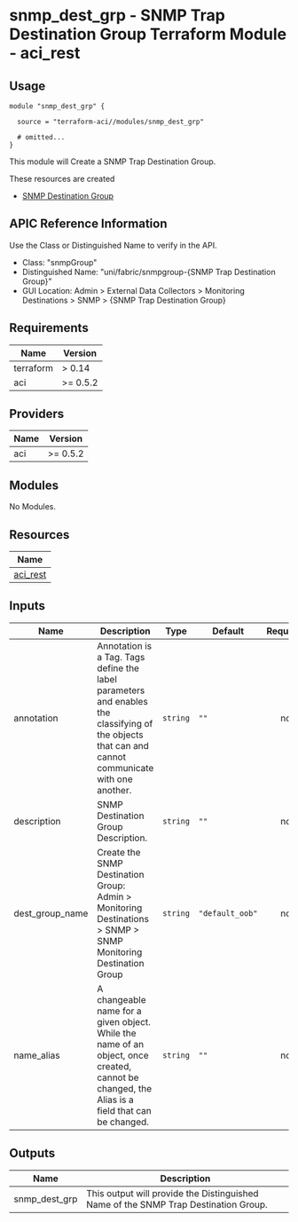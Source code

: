 # snmp_dest_grp - SNMP Trap Destination Group Terraform Module - aci_rest

## Usage

```hcl
module "snmp_dest_grp" {

  source = "terraform-aci//modules/snmp_dest_grp"

  # omitted...
}
```

This module will Create a SNMP Trap Destination Group.

These resources are created

* [SNMP Destination Group](https://registry.terraform.io/providers/CiscoDevNet/aci/latest/docs/resources/rest)

## APIC Reference Information

Use the Class or Distinguished Name to verify in the API.

* Class: "snmpGroup"
* Distinguished Name: "uni/fabric/snmpgroup-{SNMP Trap Destination Group}"
* GUI Location: Admin > External Data Collectors > Monitoring Destinations > SNMP > {SNMP Trap Destination Group}

<!-- BEGINNING OF PRE-COMMIT-TERRAFORM DOCS HOOK -->
## Requirements

| Name | Version |
|------|---------|
| terraform | > 0.14 |
| aci | >= 0.5.2 |

## Providers

| Name | Version |
|------|---------|
| aci | >= 0.5.2 |

## Modules

No Modules.

## Resources

| Name |
|------|
| [aci_rest](https://registry.terraform.io/providers/ciscodevnet/aci/0.5.2/docs/resources/rest) |

## Inputs

| Name | Description | Type | Default | Required |
|------|-------------|------|---------|:--------:|
| annotation | Annotation is a Tag.  Tags define the label parameters and enables the classifying of the objects that can and cannot communicate with one another. | `string` | `""` | no |
| description | SNMP Destination Group Description. | `string` | `""` | no |
| dest\_group\_name | Create the SNMP Destination Group: Admin > Monitoring Destinations > SNMP > SNMP Monitoring Destination Group | `string` | `"default_oob"` | no |
| name\_alias | A changeable name for a given object. While the name of an object, once created, cannot be changed, the Alias is a field that can be changed. | `string` | `""` | no |

## Outputs

| Name | Description |
|------|-------------|
| snmp\_dest\_grp | This output will provide the Distinguished Name of the SNMP Trap Destination Group. |
<!-- END OF PRE-COMMIT-TERRAFORM DOCS HOOK -->
